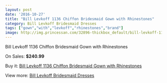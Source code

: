 ```yaml
---
layout: post
date: '2016-10-27'
title: "Bill Levkoff 1136 Chiffon Bridesmaid Gown with Rhinestones"
category: Bill Levkoff Bridesmaid Dresses
tags: ["gown","with","levkoff","rhinestones","brand"]
image: http://img.princessan.com/32896-thickbox_default/bill-levkoff-1136-chiffon-bridesmaid-gown-with-rhinestones.jpg
---
```

Bill Levkoff 1136 Chiffon Bridesmaid Gown with Rhinestones

On Sales: **$240.99**
<a href="https://www.princessan.com/en/15179-bill-levkoff-1136-chiffon-bridesmaid-gown-with-rhinestones.html"><amp-img layout="responsive" width="600" height="600" src="//img.princessan.com/32896-thickbox_default/bill-levkoff-1136-chiffon-bridesmaid-gown-with-rhinestones.jpg" alt="Bill Levkoff 1136 Chiffon Bridesmaid Gown with Rhinestones 0" /></a>
<a href="https://www.princessan.com/en/15179-bill-levkoff-1136-chiffon-bridesmaid-gown-with-rhinestones.html"><amp-img layout="responsive" width="600" height="600" src="//img.princessan.com/32897-thickbox_default/bill-levkoff-1136-chiffon-bridesmaid-gown-with-rhinestones.jpg" alt="Bill Levkoff 1136 Chiffon Bridesmaid Gown with Rhinestones 1" /></a>

Buy it: [Bill Levkoff 1136 Chiffon Bridesmaid Gown with Rhinestones](https://www.princessan.com/en/15179-bill-levkoff-1136-chiffon-bridesmaid-gown-with-rhinestones.html "Bill Levkoff 1136 Chiffon Bridesmaid Gown with Rhinestones")

View more: [Bill Levkoff Bridesmaid Dresses](https://www.princessan.com/en/110- "Bill Levkoff Bridesmaid Dresses")
